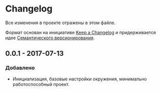 # Changelog

Все изменения в проекте отражены в этом файле.

Формат основан на инициативе [Keep a Changelog](http://keepachangelog.com/ru/1.0.0/)
и придерживается идее [Семантического версионирования](http://semver.org/lang/ru/).

## 0.0.1 - 2017-07-13

### Добавлено

- Инициализация, базовые настройки окружения, минимально работоспособный проект.